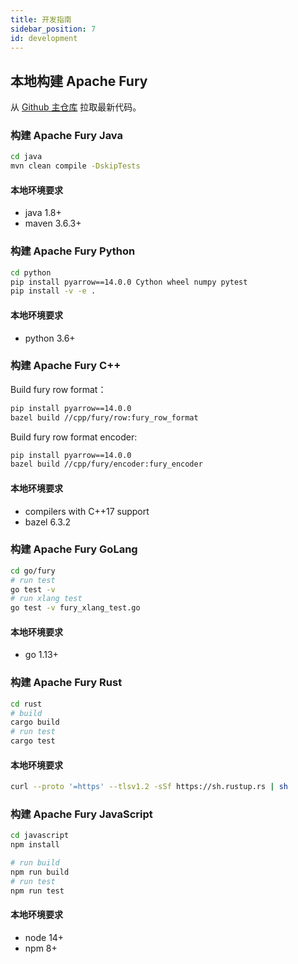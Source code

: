 ```yaml
---
title: 开发指南
sidebar_position: 7
id: development
---
```


## 本地构建 Apache Fury

从 [Github 主仓库](https://github.com/apache/fury) 拉取最新代码。

### 构建 Apache Fury Java

```bash
cd java
mvn clean compile -DskipTests
```

#### 本地环境要求

- java 1.8+
- maven 3.6.3+

### 构建 Apache Fury Python

```bash
cd python
pip install pyarrow==14.0.0 Cython wheel numpy pytest
pip install -v -e .
```

#### 本地环境要求

- python 3.6+

### 构建 Apache Fury C++

Build fury row format：

```bash
pip install pyarrow==14.0.0
bazel build //cpp/fury/row:fury_row_format
```

Build fury row format encoder:

```bash
pip install pyarrow==14.0.0
bazel build //cpp/fury/encoder:fury_encoder
```

#### 本地环境要求

- compilers with C++17 support
- bazel 6.3.2

### 构建 Apache Fury GoLang

```bash
cd go/fury
# run test
go test -v
# run xlang test
go test -v fury_xlang_test.go
```

#### 本地环境要求

- go 1.13+

### 构建 Apache Fury Rust

```bash
cd rust
# build
cargo build
# run test
cargo test
```

#### 本地环境要求

```bash
curl --proto '=https' --tlsv1.2 -sSf https://sh.rustup.rs | sh
```

### 构建 Apache Fury JavaScript

```bash
cd javascript
npm install

# run build
npm run build
# run test
npm run test
```

#### 本地环境要求

- node 14+
- npm 8+

